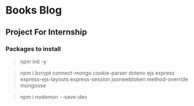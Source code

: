 # Books Blog 
## Project For Internship

### Packages to install
>npm init -y

>npm i bcrypt connect-mongo cookie-parser dotenv ejs express express-ejs-layouts express-session jsonwebtoken method-override mongoose

>npm i nodemon --save-dev
